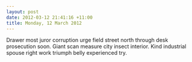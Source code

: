 ```yaml
---
layout: post
date: 2012-03-12 21:41:16 +11:00
title: Monday, 12 March 2012
---
```


Drawer most juror corruption urge field street north through desk prosecution soon. Giant scan measure city insect interior. Kind industrial spouse right work triumph belly experienced try.
